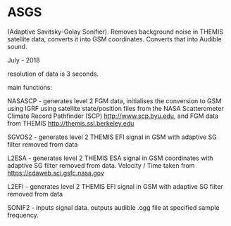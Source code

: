 # ASGS
(Adaptive Savitsky-Golay Sonifier).  Removes background noise in THEMIS satellite data, converts it into GSM coordinates. Converts that into Audible sound.

July - 2018


resolution of data is 3 seconds.

main functions:

NASASCP - generates level 2 FGM data, initialises the conversion to GSM using IGRF using satellite state/position files from the NASA Scatterometer Climate Record Pathfinder (SCP) http://www.scp.byu.edu, and FGM data from THEMIS http://themis.ssl.berkeley.edu

SGVOS2 - generates level 2 THEMIS EFI signal in GSM with adaptive SG filter removed from data

L2ESA - generates level 2 THEMIS ESA signal in GSM coordinates with adaptive SG filter removed from data. Velocity / Time taken from https://cdaweb.sci.gsfc.nasa.gov

L2EFI - generates level 2 THEMIS EFI signal in GSM with adaptive SG filter removed from data

SONIF2 - inputs signal data. outputs audible .ogg file at specified sample frequency.





